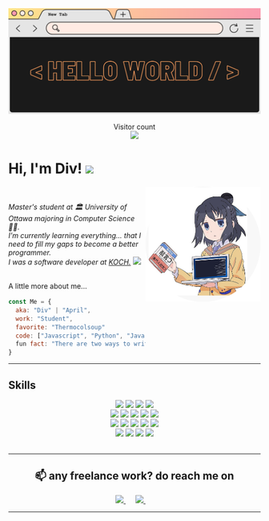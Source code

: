   <img src="Assets/_hello world  (1) 4.30.28 PM (1).png">
  <p align="center"> 
    Visitor count<br>
    <img src="https://profile-counter.glitch.me/divu0804/count.svg" />
  </p>

  <h1>
    Hi, I'm Div! 
    <img src="https://media.giphy.com/media/mGcNjsfWAjY5AEZNw6/giphy.gif" width="50"></h2>
  </h1>


  <img align='right' src="Assets/img.png" width="230" >  


  <p><em>
    Master's student at 🏛 University of Ottawa majoring in Computer Science👩‍🎓.<br>
    I’m currently learning everything... that I need to fill my gaps to become a better programmer.<br>
    I was a software developer at <a href="https://www.kochind.com/">KOCH.</a>
    <img src="https://media.giphy.com/media/WUlplcMpOCEmTGBtBW/giphy.gif" width="30"> 
  </em></p>
  

  <br>
  A little more about me...  

  ```javascript
  const Me = {
    aka: "Div" | "April",
    work: "Student",
    favorite: "Thermocolsoup"
    code: ["Javascript", "Python", "Java", "PHP"],
    fun fact: "There are two ways to write error-free programs; only the third one works"
  }
  ```

  <hr>

  ## Skills

  <div align="center">
  <img src="https://img.shields.io/badge/AWS%20-%23FF9900.svg?&style=for-the-badge&logo=amazon-aws&logoColor=white"/>
  <img src="https://img.shields.io/badge/typescript%20-%23007ACC.svg?&style=for-the-badge&logo=typescript&logoColor=white"/>
  <img src="https://img.shields.io/badge/node.js%20-%2343853D.svg?&style=for-the-badge&logo=node.js&logoColor=white"/>
  <img src="https://img.shields.io/badge/javascript%20-%23323330.svg?&style=for-the-badge&logo=javascript&logoColor=%23F7DF1E"/>
  </div>

  <div align="center">
  <img src="https://img.shields.io/badge/react%20-%2320232a.svg?&style=for-the-badge&logo=react&logoColor=%2361DAFB"/>
  <img src="https://img.shields.io/badge/laravel%20-%23FF2D20.svg?&style=for-the-badge&logo=laravel&logoColor=white"/>
  <img src="https://img.shields.io/badge/php-%23777BB4.svg?&style=for-the-badge&logo=php&logoColor=white"/>
  <img src="https://img.shields.io/badge/html5%20-%23E34F26.svg?&style=for-the-badge&logo=html5&logoColor=white"/>
  <img src="https://img.shields.io/badge/css3%20-%231572B6.svg?&style=for-the-badge&logo=css3&logoColor=white"/>
  </div>

  <div align="center">
  <img src="https://img.shields.io/badge/git%20-%23F05033.svg?&style=for-the-badge&logo=git&logoColor=white"/>
  <img src="https://img.shields.io/badge/mysql-%2300f.svg?&style=for-the-badge&logo=mysql&logoColor=white"/>
  <img src="https://img.shields.io/badge/python%20-%2314354C.svg?&style=for-the-badge&logo=python&logoColor=white"/>
  <img src="https://img.shields.io/badge/java-%23ED8B00.svg?&style=for-the-badge&logo=java&logoColor=white"/>
  <img src="https://img.shields.io/badge/angular.js%20-%23E23237.svg?&style=for-the-badge&logo=angularjs&logoColor=white"/>
  </div>

  <div align="center">
  <img src="https://img.shields.io/badge/-jest-%23C21325?style=for-the-badge&logo=jest&logoColor=white"/>
  <img src="https://img.shields.io/badge/yarn-%232C8EBB.svg?style=for-the-badge&logo=yarn&logoColor=white"/>
  <img src="https://img.shields.io/badge/datadog-%23632CA6.svg?style=for-the-badge&logo=datadog&logoColor=white"/>
  <img src="https://img.shields.io/badge/azure%20-%230072C6.svg?&style=for-the-badge&logo=azure-devops&logoColor=white"/>
  </div>

  <br>
  <hr>

  <h2  align="center">📫 any freelance work? do reach me on</h2>
  <p align="center">
    <a target="_blank"href="https://www.linkedin.com/in/divya-r-170906188">
    <img src="https://img.shields.io/badge/linkedin-%230077B5.svg?&style=for-the-badge&logo=linkedin&logoColor=white" />
    </a>
    &nbsp;&nbsp;&nbsp;&nbsp;
    <a href="mailto:84divr@gmail.com?subject=Hello%20Div,%20From%20Github">
    <img src="https://img.shields.io/badge/gmail-%23D14836.svg?&style=for-the-badge&logo=gmail&logoColor=white" />
    </a>
    &nbsp;&nbsp;&nbsp;&nbsp;
  </p>
  </h2>

  <hr>

  <!-- <img align="center" src="https://github-readme-streak-stats.herokuapp.com?user=divu0804&theme=vue-dark&hide_border=true&date_format=M%20j%5B%2C%20Y%5D" alt="My github stats" /> -->

  <!-- <img align="center" src="https://github-readme-stats.vercel.app/api?username=divu0804&show_icons=true&include_all_commits=true&theme=cobalt&hide_border=true" alt="My github stats" />  -->

  <!-- <img align="center" src="https://github-readme-stats.vercel.app/api/top-langs/?username=divu0804&layout=compact&theme=cobalt&hide_border=true" /> -->
